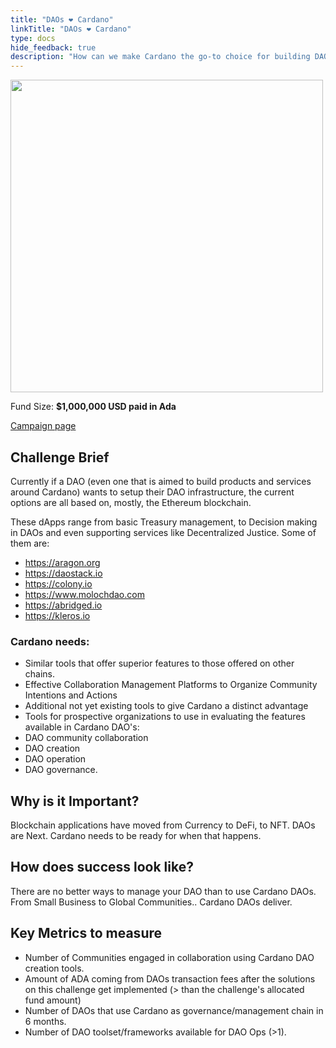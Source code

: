 ```yaml
---
title: "DAOs ❤ Cardano"
linkTitle: "DAOs ❤ Cardano"
type: docs
hide_feedback: true
description: "How can we make Cardano the go-to choice for building DAOs?  What tools can we provide to enable effective DAO's Creation & Operation?"
---
```

<img src="https://cardano.ideascale.com/community-library/accounts/93/936143/Public/07-DAOs-_3-Cardano-1000000-1ddda3.png" style="width:500px;height500px">

Fund Size: **$1,000,000 USD paid in Ada**

[Campaign page](https://cardano.ideascale.com/c/campaigns/26594/about)

## Challenge Brief

Currently if a DAO (even one that is aimed to build products and services around Cardano) wants to setup their DAO infrastructure, the current options are all based on, mostly, the Ethereum blockchain.

These dApps range from basic Treasury management, to Decision making in DAOs and even supporting services like Decentralized Justice. Some of them are:

- https://aragon.org
- https://daostack.io
- https://colony.io
- https://www.molochdao.com
- https://abridged.io
- https://kleros.io

### Cardano needs:

- Similar tools that offer superior features to those offered on other chains.
- Effective Collaboration Management Platforms to Organize Community Intentions and Actions
- Additional not yet existing tools to give Cardano a distinct advantage
- Tools for prospective organizations to use in evaluating the features available in Cardano DAO's:
 - DAO community collaboration
 - DAO creation
 - DAO operation
 - DAO governance.

## Why is it Important?

Blockchain applications have moved from Currency to DeFi, to NFT. DAOs are Next.  Cardano needs to be ready for when that happens.

## How does success look like?

There are no better ways to manage your DAO than to use Cardano DAOs. From Small Business to Global Communities.. Cardano DAOs deliver.

## Key Metrics to measure

- Number of Communities engaged in collaboration using Cardano DAO creation tools.
- Amount of ADA coming from DAOs transaction fees after the solutions on this challenge get implemented (> than the challenge's allocated fund amount)
- Number of DAOs that use Cardano as governance/management chain in 6 months.
- Number of DAO toolset/frameworks available for DAO Ops (>1).